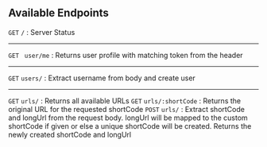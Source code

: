 ## Available Endpoints

`GET` `/` : Server Status

<hr>

`GET ` `user/me` : Returns user profile with matching token from the header

<hr>

`GET` `users/` : Extract username from body and create user

<hr>

`GET` `urls/` : Returns all available URLs
`GET` `urls/:shortCode` : Returns the original URL for the requested shortCode
`POST` `urls/` : Extract shortCode and longUrl from the request body. longUrl will be mapped to the custom shortCode if given or else a unique shortCode will be created. Returns the newly created shortCode and longUrl
